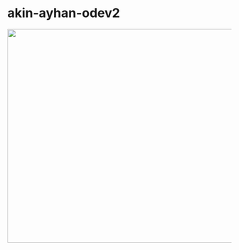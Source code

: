 # akin-ayhan-odev2


<a href="url"><img src="https://user-images.githubusercontent.com/77548138/188216495-cedadd9f-331a-437c-9781-646ae9503c3b.gif" align="left" height="480" width="720" ></a>
